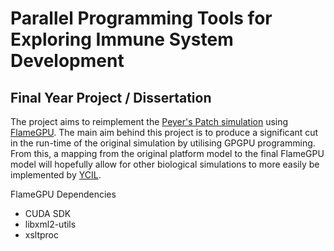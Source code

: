 # Parallel Programming Tools for Exploring Immune System Development
## Final Year Project / Dissertation

The project aims to reimplement the [Peyer's Patch simulation](https://www.york.ac.uk/computational-immunology/software/ppsim/) using [FlameGPU](https://www.github.com/FlameGPU/FlameGPU.git).
The main aim behind this project is to produce a significant cut in the run-time of the original simulation by utilising GPGPU programming. From this, a mapping from the original platform model to the final FlameGPU model will hopefully allow for other biological simulations to more easily be implemented by [YCIL](http://ycil.org.uk/).

FlameGPU Dependencies
* CUDA SDK
* libxml2-utils
* xsltproc
